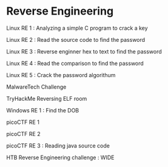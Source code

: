 # Reverse Engineering

Linux RE 1 : Analyzing a simple C program to crack a key

Linux RE 2 : Read the source code to find the password

Linux RE 3 : Reverse enginner hex to text to find the password

Linux RE 4 : Read the comparison to find the password

Linux RE 5 : Crack the password algorithum 

MalwareTech Challenge

TryHackMe Reversing ELF room

Windows RE 1 : Find the DOB

picoCTF RE 1

picoCTF RE 2

picoCTF RE 3 : Reading java source code

HTB Reverse Engineering challenge : WIDE
